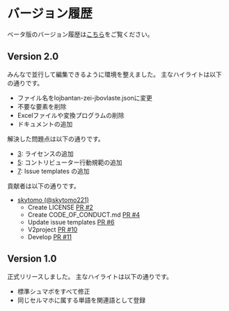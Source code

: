 # バージョン履歴

ベータ版のバージョン履歴は[こちら](./version-beta.md)をご覧ください。

## Version 2.0

みんなで並行して編集できるように環境を整えました。
主なハイライトは以下の通りです。

- ファイル名をlojbantan-zei-jbovlaste.jsonに変更
- 不要な要素を削除
- Excelファイルや変換プログラムの削除
- ドキュメントの追加

解決した問題点は以下の通りです。

- [3](https://github.com/skytomo221/lojbantan-zei-jbovlaste/issues/3): ライセンスの追加
- [5](https://github.com/skytomo221/lojbantan-zei-jbovlaste/issues/5): コントリビューター行動規範の追加
- [7](https://github.com/skytomo221/lojbantan-zei-jbovlaste/issues/7): Issue templates の追加

貢献者は以下の通りです。

- [skytomo (@skytomo221)](https://github.com/skytomo221)
  - Create LICENSE [PR #2](https://github.com/skytomo221/lojbantan-zei-jbovlaste/pull/2)
  - Create CODE_OF_CONDUCT.md [PR #4](https://github.com/skytomo221/lojbantan-zei-jbovlaste/pull/4)
  - Update issue templates [PR #6](https://github.com/skytomo221/lojbantan-zei-jbovlaste/pull/6)
  - V2project [PR #10](https://github.com/skytomo221/lojbantan-zei-jbovlaste/pull/10)
  - Develop [PR #11](https://github.com/skytomo221/lojbantan-zei-jbovlaste/pull/11)

## Version 1.0

正式リリースしました。
主なハイライトは以下の通りです。

- 標準シュマボをすべて修正
- 同じセルマホに属する単語を関連語として登録
